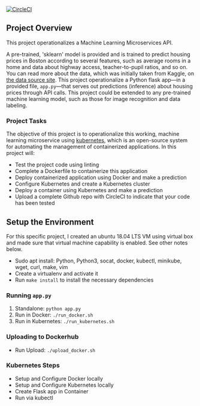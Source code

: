 [![CircleCI](https://circleci.com/gh/leetsg0/ML_Ops/tree/master.svg?style=svg)](https://circleci.com/gh/leetsg0/ML_Ops/tree/master)

## Project Overview

This project operationalizes a Machine Learning Microservices API.

A pre-trained, 'sklearn' model is provided and is trained to predict housing prices in Boston according to several features, such as average rooms in a home and data about highway access, teacher-to-pupil ratios, and so on. You can read more about the data, which was initially taken from Kaggle, on [the data source site](https://www.kaggle.com/c/boston-housing).  This project operationalize a Python flask app—in a provided file, `app.py`—that serves out predictions (inference) about housing prices through API calls. This project could be extended to any pre-trained machine learning model, such as those for image recognition and data labeling.

### Project Tasks

The objective of this project is to operationalize this working, machine learning microservice using [kubernetes](https://kubernetes.io/), which is an open-source system for automating the management of containerized applications. In this project will:
* Test the project code using linting
* Complete a Dockerfile to containerize this application
* Deploy containerized application using Docker and make a prediction
* Configure Kubernetes and create a Kubernetes cluster
* Deploy a container using Kubernetes and make a prediction
* Upload a complete Github repo with CircleCI to indicate that your code has been tested


## Setup the Environment

For this specific project, I created an ubuntu 18.04 LTS VM using virtual box and made sure that virtual machine capability is enabled.
See other notes below.
* Sudo apt install: Python, Python3, socat, docker, kubectl, minikube, wget, curl, make, vim
* Create a virtualenv and activate it
* Run `make install` to install the necessary dependencies

### Running `app.py`

1. Standalone:  `python app.py`
2. Run in Docker:  `./run_docker.sh`
3. Run in Kubernetes:  `./run_kubernetes.sh`

### Uploading to Dockerhub
* Run Upload: `./upload_docker.sh`

### Kubernetes Steps

* Setup and Configure Docker locally
* Setup and Configure Kubernetes locally
* Create Flask app in Container
* Run via kubectl
